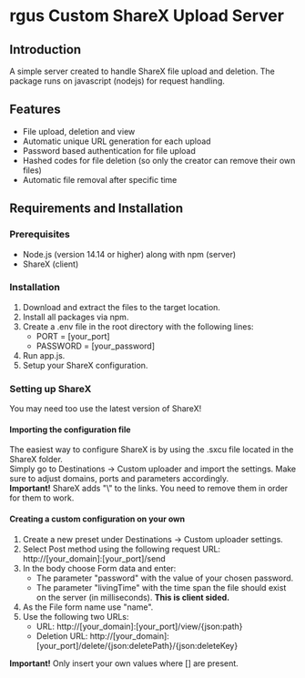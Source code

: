 # rgus Custom ShareX Upload Server
## Introduction
A simple server created to handle ShareX file upload and deletion. The package runs on javascript (nodejs) for request handling.
## Features
+ File upload, deletion and view
+ Automatic unique URL generation for each upload
+ Password based authentication for file upload
+ Hashed codes for file deletion (so only the creator can remove their own files)
+ Automatic file removal after specific time
## Requirements and Installation
### Prerequisites
+ Node.js (version 14.14 or higher) along with npm (server)
+ ShareX (client)
### Installation
1. Download and extract the files to the target location.
2. Install all packages via npm.
3. Create a .env file in the root directory with the following lines: 
     + PORT = [your_port] 
     + PASSWORD = [your_password]
4. Run app.js.
5. Setup your ShareX configuration.

### Setting up ShareX
You may need too use the latest version of ShareX!
#### Importing the configuration file
The easiest way to configure ShareX is by using the .sxcu file located in the ShareX folder. <br>
Simply go to Destinations -> Custom uploader and import the settings. Make sure to adjust domains, ports and parameters accordingly. <br>
**Important!** ShareX adds "\\" to the links. You need to remove them in order for them to work.

#### Creating a custom configuration on your own
1. Create a new preset under Destinations -> Custom uploader settings.
2. Select Post method using the following request URL: http://[your_domain]:[your_port]/send
3. In the body choose Form data and enter: 
     + The parameter "password" with the value of your chosen password.
     + The parameter "livingTime" with the time span the file should exist on the server (in milliseconds). **This is client sided.**
4. As the File form name use "name".
5. Use the following two URLs:
     + URL: http://[your_domain]:[your_port]/view/{json:path}
     + Deletion URL: http://[your_domain]:[your_port]/delete/{json:deletePath}/{json:deleteKey}

**Important!** Only insert your own values where [] are present.
